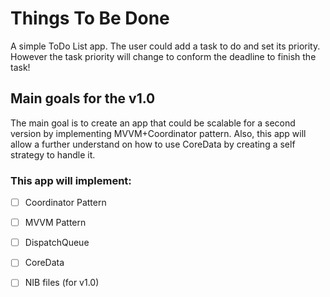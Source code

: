 # Things To Be Done
A simple ToDo List app. 
The user could add a task to do and set its priority. However the task priority will change to conform the deadline to finish the task!

## Main goals for the v1.0

The main goal is to create an app that could be scalable for a second version by implementing MVVM+Coordinator pattern. Also, this app will allow a further understand on how to use CoreData by creating a self strategy to handle it.

### This app will implement:

- [ ] Coordinator Pattern
- [ ] MVVM Pattern
- [ ] DispatchQueue
- [ ] CoreData
- [ ] NIB files (for v1.0)

